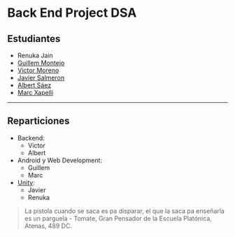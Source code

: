 # Back End Project DSA

## Estudiantes

- Renuka Jain
- [Guillem Montejo](https://github.com/guillemmontejo)
- [Victor Moreno](https://github.com/VictorMorenoo)
- [Javier Salmeron](https://github.com/javiesal)
- [Albert Sáez](https://github.com/as43z)
- [Marc Xapelli](https://github.com/mxapelli)

<hr>

## Reparticiones

- Backend:
    - Victor 
    - Albert
- Android y Web Development:
    - Guillem
    - Marc
- [Unity](https://github.com/javiesal/Unity_DSAproj):
    - Javier
    - Renuka


> La pistola cuando se saca es pa disparar, el que la saca pa enseñarla es un parguela
\- Tomate, Gran Pensador de la Escuela Platónica, Atenas, 489 DC.